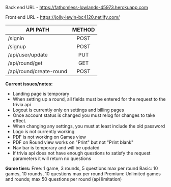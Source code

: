 Back end URL - https://fathomless-lowlands-45973.herokuapp.com

Front end URL - https://jolly-lewin-bc4120.netlify.com/

| API PATH               | METHOD        | 
| -----------------------|:-------------:|
| /signin                | POST          |
| /signup                | POST          |
|/api/user/update        | PUT           |
|/api/round/get          | GET           |
|/api/round/create-round | POST          |


**Current issues/notes:**
* Landing page is temporary
* When setting up a round, all fields must be entered for the request to the trivia api
* Logout is currently only on settings and billing pages
* Once account status is changed you must relog for changes to take effect.
* When changing any settings, you must at least include the old password
* Logo is not currently working
* PDF is not working on Games view
* PDF on Round view works on "Print" but not "Print blank"
* Nav bar is temporary and will be updated
* If trivia api does not have enough questions to satisfy the request parameters it will return no questions


**Game tiers:**
Free: 1 game, 3 rounds, 5 questions max per round
Basic: 10 games, 10 rounds, 10 questions max per round
Premium: Unlimited games and rounds; max 50 questions per round (api limitation)